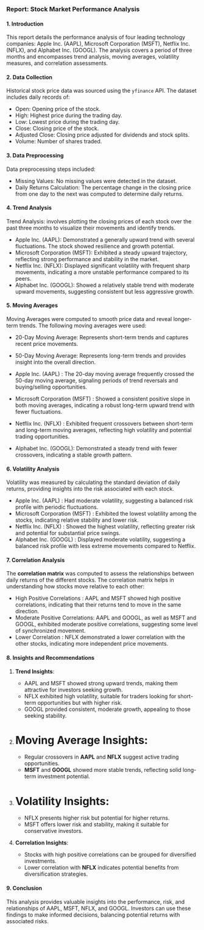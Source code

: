 ###  Report: Stock Market Performance Analysis


#### 1. Introduction

This report details the performance analysis of four leading technology companies: Apple Inc. (AAPL), Microsoft Corporation (MSFT), Netflix Inc. (NFLX), and Alphabet Inc. (GOOGL). The analysis covers a period of three months and encompasses trend analysis, moving averages, volatility measures, and correlation assessments.

#### 2. Data Collection

Historical stock price data was sourced using the `yfinance` API. The dataset includes daily records of:
- Open:  Opening price of the stock.
- High: Highest price during the trading day.
- Low: Lowest price during the trading day.
- Close: Closing price of the stock.
- Adjusted Close: Closing price adjusted for dividends and stock splits.
- Volume: Number of shares traded.

#### 3. Data Preprocessing

Data preprocessing steps included:
- Missing Values: No missing values were detected in the dataset.
- Daily Returns Calculation: The percentage change in the closing price from one day to the next was computed to determine daily returns.

#### 4. Trend Analysis

Trend Analysis: involves plotting the closing prices of each stock over the past three months to visualize their movements and identify trends.

- Apple Inc. (AAPL): Demonstrated a generally upward trend with several fluctuations. The stock showed resilience and growth potential.
- Microsoft Corporation (MSFT): Exhibited a steady upward trajectory, reflecting strong performance and stability in the market.
- Netflix Inc. (NFLX): Displayed significant volatility with frequent sharp movements, indicating a more unstable performance compared to its peers.
- Alphabet Inc. (GOOGL): Showed a relatively stable trend with moderate upward movements, suggesting consistent but less aggressive growth.

#### 5. Moving Averages

Moving Averages were computed to smooth price data and reveal longer-term trends. The following moving averages were used:
- 20-Day Moving Average: Represents short-term trends and captures recent price movements.
- 50-Day Moving Average: Represents long-term trends and provides insight into the overall direction.

- Apple Inc. (AAPL)    : The 20-day moving average frequently crossed the 50-day moving average, signaling periods of trend reversals and buying/selling opportunities.
- Microsoft Corporation (MSFT) : Showed a consistent positive slope in both moving averages, indicating a robust long-term upward trend with fewer fluctuations.
- Netflix Inc. (NFLX)  : Exhibited frequent crossovers between short-term and long-term moving averages, reflecting high volatility and potential trading opportunities.
- Alphabet Inc. (GOOGL): Demonstrated a steady trend with fewer crossovers, indicating a stable growth pattern.

#### 6. Volatility Analysis

Volatility     was measured by calculating the standard deviation of daily returns, providing insights into the risk associated with each stock.

- Apple Inc. (AAPL)    : Had moderate volatility, suggesting a balanced risk profile with periodic fluctuations.
- Microsoft Corporation (MSFT) : Exhibited the lowest volatility among the stocks, indicating relative stability and lower risk.
- Netflix Inc. (NFLX)    : Showed the highest volatility, reflecting greater risk and potential for substantial price swings.
- Alphabet Inc. (GOOGL)  : Displayed moderate volatility, suggesting a balanced risk profile with less extreme movements compared to Netflix.

#### 7. Correlation Analysis

The **correlation matrix** was computed to assess the relationships between daily returns of the different stocks. The correlation matrix helps in understanding how stocks move relative to each other:

-  High Positive Correlations : AAPL and MSFT showed high positive correlations, indicating that their returns tend to move in the same direction.
-  Moderate Positive Correlations: AAPL and GOOGL, as well as MSFT and GOOGL, exhibited moderate positive correlations, suggesting some level of synchronized movement.
-  Lower Correlation : NFLX demonstrated a lower correlation with the other stocks, indicating more independent price movements.

#### 8. Insights and Recommendations

1. **Trend Insights**:
   - AAPL and MSFT showed strong upward trends, making them attractive for investors seeking growth.
   - NFLX exhibited high volatility, suitable for traders looking for short-term opportunities but with higher risk.
   - GOOGL provided consistent, moderate growth, appealing to those seeking stability.

2. # Moving Average Insights:
   - Regular crossovers in **AAPL** and **NFLX** suggest active trading opportunities.
   - **MSFT** and **GOOGL** showed more stable trends, reflecting solid long-term investment potential.

3. # Volatility Insights:
   - NFLX presents higher risk but potential for higher returns.
   - MSFT offers lower risk and stability, making it suitable for conservative investors.

4. **Correlation Insights**:
   - Stocks with high positive correlations can be grouped for diversified investments.
   - Lower correlation with **NFLX** indicates potential benefits from diversification strategies.

#### 9. Conclusion

This analysis provides valuable insights into the performance, risk, and relationships of AAPL, MSFT, NFLX, and GOOGL. Investors can use these findings to make informed decisions, balancing potential returns with associated risks.

